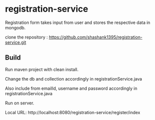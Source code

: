 # registration-service


Registration form takes input from user and stores the respective data in mongodb.

clone the repository : https://github.com/shashank1395/registration-service.git

## Build
Run maven project with clean install.

Change the db and collection accordingly in registrationService.java

Also include from emailId, username and password accordingly in registrationService.java

Run on server.

Local URL: http://localhost:8080/registration-service/register/index




